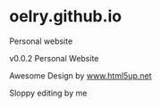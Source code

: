 # oelry.github.io
Personal website

v0.0.2 Personal Website

Awesome Design by www.html5up.net

Sloppy editing by me
